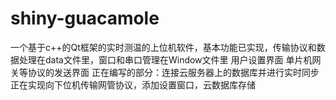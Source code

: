 # shiny-guacamole

一个基于c++的Qt框架的实时测温的上位机软件，基本功能已实现，传输协议和数据处理在data文件里，窗口和串口管理在Window文件里
	用户设置界面
	单片机网关等协议的发送界面
正在编写的部分：连接云服务器上的数据库并进行实时同步
正在实现向下位机传输网管协议，添加设置窗口，云数据库存储
